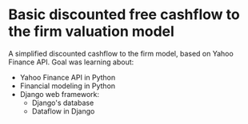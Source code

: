 # Basic discounted free cashflow to the firm valuation model

A simplified discounted cashflow to the firm model, based on Yahoo Finance API.
Goal was learning about:
- Yahoo Finance API in Python
- Financial modeling in Python
- Django web framework:
  - Django's database
  - Dataflow in Django

